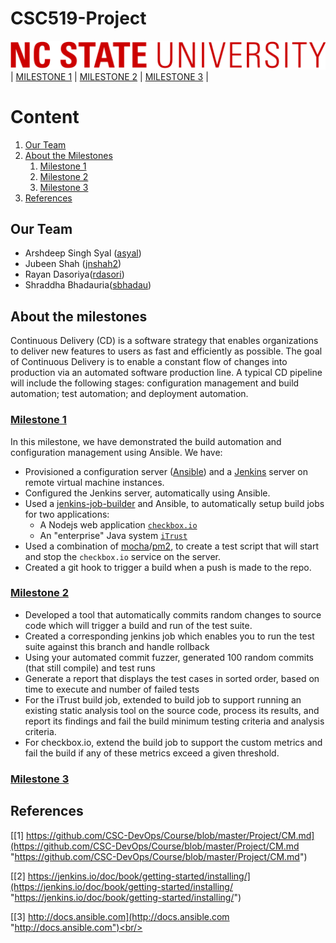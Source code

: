 # CSC519-Project

![](./resources/01-NCSU-Logo.png)
| [MILESTONE 1](https://github.ncsu.edu/jnshah2/CSC519-Project/tree/Milestone1) | [MILESTONE 2](https://github.ncsu.edu/jnshah2/CSC519-Project/tree/Milestone2) | [MILESTONE 3](https://github.ncsu.edu/jnshah2/CSC519-Project/tree/Milestone3) |

# Content
1. [Our Team](#our-team)
2. [About the Milestones](#about-the-milestones)
	1. [Milestone 1](https://github.ncsu.edu/jnshah2/CSC519-Project/tree/Milestone1)
	2. [Milestone 2](https://github.ncsu.edu/jnshah2/CSC519-Project/tree/Milestone2)
	3. [Milestone 3](https://github.ncsu.edu/jnshah2/CSC519-Project/tree/Milestone3)
3. [References](#references)

## Our Team

* Arshdeep Singh Syal ([asyal](mailto:asyal@ncsu.edu))
* Jubeen Shah ([jnshah2](mailto:jnshah2@ncsu.edu))
* Rayan Dasoriya([rdasori](mailto:rdasori@ncsu.edu))
* Shraddha Bhadauria([sbhadau](mailto:sbhadau@ncsu.edu))

## About the milestones

Continuous Delivery (CD) is a software strategy that enables organizations to deliver new features to users as fast and efficiently as possible. The goal of Continuous Delivery is to enable a constant flow of changes into production via an automated software production line. A typical CD pipeline will include the following stages: configuration management and build automation; test automation; and deployment automation.

### [Milestone 1](https://github.ncsu.edu/jnshah2/CSC519-Project/tree/Milestone1)

In this milestone, we have demonstrated the build automation and configuration management using Ansible. We have:

* Provisioned a configuration server ([Ansible](https://www.ansible.com)) and a [Jenkins](https://jenkins.io) server on remote virtual machine instances.
* Configured the Jenkins server, automatically using Ansible.
* Used a [jenkins-job-builder](https://docs.openstack.org/infra/jenkins-job-builder/) and Ansible, to automatically setup build jobs for two applications:
	* A Nodejs web application [`checkbox.io`](https://github.com/chrisparnin/checkbox.io)
	* An "enterprise" Java system [`iTrust`](https://github.ncsu.edu/engr-csc326-staff/iTrust2-v4/tree/master/iTrust2)
* Used a combination of [mocha](https://www.npmjs.com/package/mocha)/[pm2](https://www.npmjs.com/package/pm2), to create a test script that will start and stop the `checkbox.io` service on the server.
* Created a git hook to trigger a build when a push is made to the repo.

### [Milestone 2](https://github.ncsu.edu/jnshah2/CSC519-Project/tree/Milestone2)

* Developed a tool that automatically commits random changes to source code which will trigger a build and run of the test suite.
* Created a corresponding jenkins job which enables you to run the test suite against this branch and handle rollback
* Using your automated commit fuzzer, generated 100 random commits (that still compile) and test runs
* Generate a report that displays the test cases in sorted order, based on time to execute and number of failed tests
* For the iTrust build job, extended to build job to support running an existing static analysis tool on the source code, process its results, and report its findings and fail the build minimum testing criteria and analysis criteria.
* For checkbox.io, extend the build job to support the custom metrics and fail the build if any of these metrics exceed a given threshold.

### [Milestone 3](https://github.ncsu.edu/jnshah2/CSC519-Project/tree/Milestone3)

## References

[[1] https://github.com/CSC-DevOps/Course/blob/master/Project/CM.md](https://github.com/CSC-DevOps/Course/blob/master/Project/CM.md "https://github.com/CSC-DevOps/Course/blob/master/Project/CM.md")

[[2] https://jenkins.io/doc/book/getting-started/installing/](https://jenkins.io/doc/book/getting-started/installing/ "https://jenkins.io/doc/book/getting-started/installing/")

[[3] http://docs.ansible.com](http://docs.ansible.com "http://docs.ansible.com")<br/>
